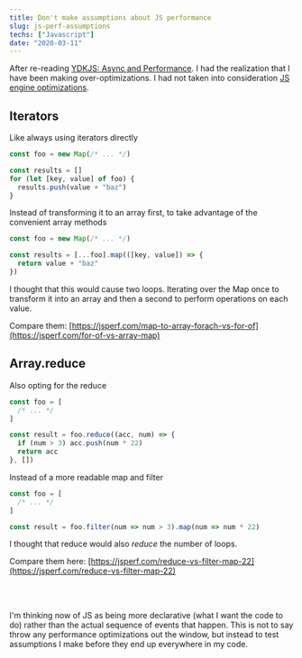 ```yaml
---
title: Don't make assumptions about JS performance
slug: js-perf-assumptions
techs: ["Javascript"]
date: "2020-03-11"
---
```


After re-reading [YDKJS: Async and Performance](https://github.com/getify/You-Dont-Know-JS/tree/2nd-ed/sync-async). I had the realization that I have been making over-optimizations. I had not taken into consideration [JS engine optimizations](https://github.com/getify/You-Dont-Know-JS/blob/2nd-ed/sync-async/ch6.md#engine-optimizations).

## Iterators

Like always using iterators directly

```js
const foo = new Map(/* ... */)

const results = []
for (let [key, value] of foo) {
  results.push(value + "baz")
}
```

Instead of transforming it to an array first, to take advantage of the convenient array methods

```js
const foo = new Map(/* ... */)

const results = [...foo].map(([key, value]) => {
  return value + "baz"
})
```

I thought that this would cause two loops. Iterating over the Map once to transform it into an array and then a second to perform operations on each value.

Compare them: [https://jsperf.com/map-to-array-forach-vs-for-of](https://jsperf.com/for-of-vs-array-map)

## Array.reduce

Also opting for the reduce

```js
const foo = [
  /* ... */
]

const result = foo.reduce((acc, num) => {
  if (num > 3) acc.push(num * 22)
  return acc
}, [])
```

Instead of a more readable map and filter

```js
const foo = [
  /* ... */
]

const result = foo.filter(num => num > 3).map(num => num * 22)
```

I thought that reduce would also _reduce_ the number of loops.

Compare them here: [https://jsperf.com/reduce-vs-filter-map-22](https://jsperf.com/reduce-vs-filter-map-22)

<br/><br/>

I'm thinking now of JS as being more declarative (what I want the code to do) rather than the actual sequence of events that happen. This is not to say throw any performance optimizations out the window, but instead to test assumptions I make before they end up everywhere in my code.

